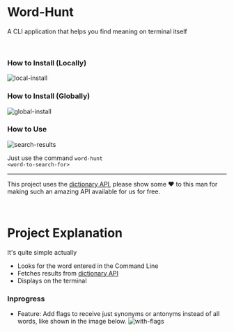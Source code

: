 # Word-Hunt

A CLI application that helps you find meaning on terminal itself

<br/>

### How to Install (Locally)

![local-install](https://user-images.githubusercontent.com/68671324/207052899-645b4856-05f7-4deb-9b18-2351674a2492.svg)

### How to Install (Globally)

![global-install](https://user-images.githubusercontent.com/68671324/207052935-4f0da89b-127e-4abb-8bdf-c9e8bcb5e588.svg)

### How to Use

![search-results](https://user-images.githubusercontent.com/68671324/207052970-98534136-0cbb-4bd9-8ca0-4b6542aa1fec.svg)

Just use the command <code>word-hunt \<word-to-search-for></code>

<hr/>

This project uses the [dictionary API](https://dictionaryapi.dev/), please show some ❤️ to this man for making such an amazing API available for us for free.

<br/>

# Project Explanation

It's quite simple actually

- Looks for the word entered in the Command Line
- Fetches results from [dictionary API](https://dictionaryapi.dev/)
- Displays on the terminal

### Inprogress

- Feature: Add flags to receive just synonyms or antonyms instead of all words, like shown in the image below.
  ![with-flags](https://user-images.githubusercontent.com/68671324/207050578-c78224ed-c146-4d05-a226-5f136f11df88.svg)

